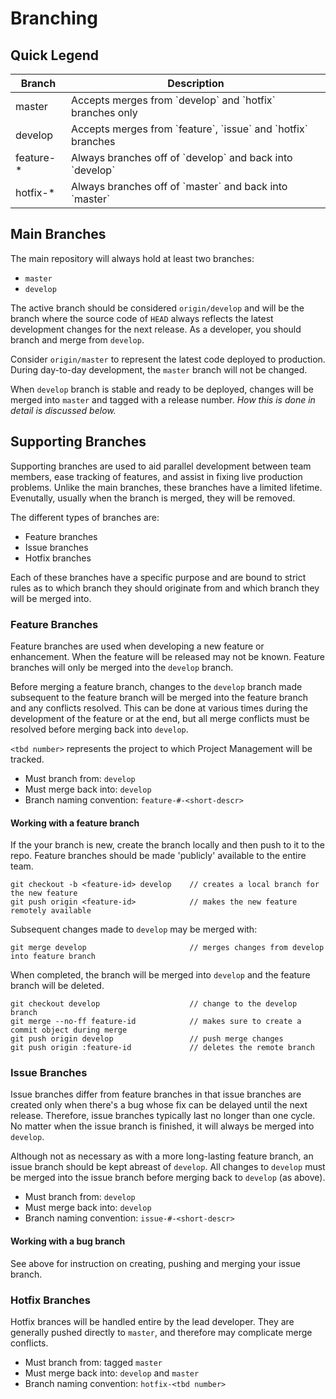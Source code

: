 <!-- markdownlint-disable MD033 -->
# Branching

## Quick Legend

<table>
  <thead>
    <tr>
      <th>Branch</th>
      <th>Description</th>
    </tr>
  </thead>
  <tbody>
    <tr>
      <td>master</td>
      <td>Accepts merges from `develop` and `hotfix` branches only</td>
    </tr>
    <tr>
      <td>develop</td>
      <td>Accepts merges from `feature`, `issue` and `hotfix` branches</td>
    </tr>
    <tr>
      <td>feature-*</td>
      <td>Always branches off of `develop` and back into `develop`</td>
    </tr>
    <tr>
      <td>hotfix-*</td>
      <td>Always branches off of `master` and back into `master`</td>
    </tr>
  </tbody>
</table>

## Main Branches

The main repository will always hold at least two branches:

* `master`
* `develop`

The active branch should be considered `origin/develop` and will be the branch where the source code of `HEAD` always reflects the latest development changes for the next release. As a developer, you should branch and merge from `develop`.

Consider `origin/master` to represent the latest code deployed to production. During day-to-day development, the `master` branch will not be changed.

When `develop` branch is stable and ready to be deployed, changes will be merged into `master` and tagged with a release number. *How this is done in detail is discussed below.*

## Supporting Branches

Supporting branches are used to aid parallel development between team members, ease tracking of features, and assist in fixing live production problems. Unlike the main branches, these branches have a limited lifetime. Evenutally, usually when the branch is merged, they will be removed.

The different types of branches are:

* Feature branches
* Issue branches
* Hotfix branches

Each of these branches have a specific purpose and are bound to strict rules as to which branch they should originate from and which branch they will be merged into.

### Feature Branches

Feature branches are used when developing a new feature or enhancement. When the feature will be released may not be known. Feature branches will only be merged into the `develop` branch.

Before merging a feature branch, changes to the `develop` branch made subsequent to the feature branch will be merged into the feature branch and any conflicts resolved. This can be done at various times during the development of the feature or at the end, but all merge conflicts must be resolved before merging back into `develop`.

`<tbd number>` represents the project to which Project Management will be tracked.

* Must branch from: `develop`
* Must merge back into: `develop`
* Branch naming convention: `feature-#-<short-descr>`

#### Working with a feature branch

If the your branch is new, create the branch locally and then push to it to the repo. Feature branches should be made 'publicly' available to the entire team.

```[shell]
git checkout -b <feature-id> develop    // creates a local branch for the new feature
git push origin <feature-id>            // makes the new feature remotely available
```

Subsequent changes made to `develop` may be merged with:

```[shell]
git merge develop                       // merges changes from develop into feature branch
```

When completed, the branch will be merged into `develop` and the feature branch will be deleted.

```[shell]
git checkout develop                    // change to the develop branch  
git merge --no-ff feature-id            // makes sure to create a commit object during merge
git push origin develop                 // push merge changes
git push origin :feature-id             // deletes the remote branch
```

### Issue Branches

Issue branches differ from feature branches in that issue branches are created only when there's a bug whose fix can be delayed until the next release. Therefore, issue branches typically last no longer than one cycle. No matter when the issue branch is finished, it will always be merged into `develop`.

Although not as necessary as with a more long-lasting feature branch, an issue branch should be kept abreast of `develop`. All changes to `develop` must be merged into the issue branch before merging back to `develop` (as above).

* Must branch from: `develop`
* Must merge back into: `develop`
* Branch naming convention: `issue-#-<short-descr>`

#### Working with a bug branch

See above for instruction on creating, pushing and merging your issue branch.

### Hotfix Branches

Hotfix brances will be handled entire by the lead developer. They are generally pushed directly to `master`, and therefore may complicate merge conflicts.

* Must branch from: tagged `master`
* Must merge back into: `develop` and `master`
* Branch naming convention: `hotfix-<tbd number>`
